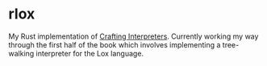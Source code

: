 # rlox

My Rust implementation of [Crafting Interpreters](https://craftinginterpreters.com/).  Currently working my way through the first half of the book which involves implementing a tree-walking interpreter for the Lox language.
